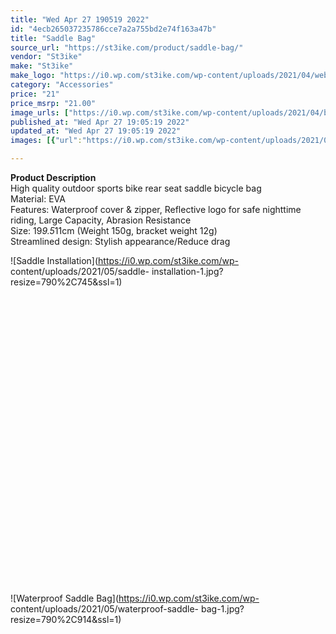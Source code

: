 ```yaml
---
title: "Wed Apr 27 190519 2022"
id: "4ecb265037235786cce7a2a755bd2e74f163a47b"
title: "Saddle Bag"
source_url: "https://st3ike.com/product/saddle-bag/"
vendor: "St3ike"
make: "St3ike"
make_logo: "https://i0.wp.com/st3ike.com/wp-content/uploads/2021/04/website-logo.png"
category: "Accessories"
price: "21"
price_msrp: "21.00"
image_urls: ["https://i0.wp.com/st3ike.com/wp-content/uploads/2021/04/borsa-sella-web-min.png?fit=900%2C708&ssl=1","https://i0.wp.com/st3ike.com/wp-content/uploads/2021/05/saddle-bag1-min.png?fit=600%2C600&ssl=1","https://i0.wp.com/st3ike.com/wp-content/uploads/2021/05/saddle-bag2-min.png?fit=600%2C600&ssl=1","https://i0.wp.com/st3ike.com/wp-content/uploads/2021/05/saddle-bag3-min.png?fit=600%2C600&ssl=1"]
published_at: "Wed Apr 27 19:05:19 2022"
updated_at: "Wed Apr 27 19:05:19 2022"
images: [{"url":"https://i0.wp.com/st3ike.com/wp-content/uploads/2021/04/borsa-sella-web-min.png?fit=900%2C708&ssl=1","path":"full/14bffd4db13d9fe71bc43f5d65af656449bdc475.jpg","checksum":"a9e4f065bc8c19d7ad4879244f0ea215","status":"downloaded"},{"url":"https://i0.wp.com/st3ike.com/wp-content/uploads/2021/05/saddle-bag1-min.png?fit=600%2C600&ssl=1","path":"full/eddf4549edd8d362494ac35f128c2eb7af1b7fc6.jpg","checksum":"126f74a4ecac8b6ba977bbc021522dde","status":"downloaded"},{"url":"https://i0.wp.com/st3ike.com/wp-content/uploads/2021/05/saddle-bag2-min.png?fit=600%2C600&ssl=1","path":"full/ac187eb11cf332b7e33dbef8cce16b54106282a2.jpg","checksum":"c7c42a1e1833233b300a381dd86c8447","status":"downloaded"},{"url":"https://i0.wp.com/st3ike.com/wp-content/uploads/2021/05/saddle-bag3-min.png?fit=600%2C600&ssl=1","path":"full/ff9aaaf8d792fe46921bced43c1c4b4fff479ee9.jpg","checksum":"df634f0b02651506ad3e096219ae2849","status":"downloaded"}]

---
```

**Product Description**  
High quality outdoor sports bike rear seat saddle bicycle bag  
Material: EVA  
Features: Waterproof cover & zipper, Reflective logo for safe nighttime
riding, Large Capacity, Abrasion Resistance  
Size: 19*9.5*11cm (Weight 150g, bracket weight 12g)  
Streamlined design: Stylish appearance/Reduce drag

![Saddle Installation](https://i0.wp.com/st3ike.com/wp-
content/uploads/2021/05/saddle-
installation-1.jpg?resize=790%2C745&ssl=1)![Saddle
Installation](data:image/svg+xml,%3Csvg%20xmlns='http://www.w3.org/2000/svg'%20viewBox='0%200%20790%20745'%3E%3C/svg%3E)

![Waterproof Saddle Bag](https://i0.wp.com/st3ike.com/wp-
content/uploads/2021/05/waterproof-saddle-
bag-1.jpg?resize=790%2C914&ssl=1)![Waterproof Saddle
Bag](data:image/svg+xml,%3Csvg%20xmlns='http://www.w3.org/2000/svg'%20viewBox='0%200%20790%20914'%3E%3C/svg%3E)

